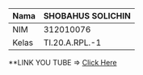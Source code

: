 | Nama      | SHOBAHUS SOLICHIN |
| ----------- | ----------- |
| NIM     | 312010076      |
| Kelas   | TI.20.A.RPL.-1        |

**LINK YOU TUBE  => [Click Here](https://youtu.be/Pke92IS0PgQ?si=SRb_k_w7JyZI35Vx)